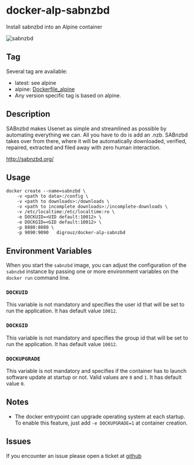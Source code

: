 # docker-alp-sabnzbd

Install sabnzbd into an Alpine container

![sabnzbd](https://avatars1.githubusercontent.com/u/960698?v=3&s=200)

## Tag
Several tag are available:
* latest: see alpine
* alpine: [Dockerfile_alpine](https://github.com/digrouz/docker-sabnzbd/blob/master/Dockerfile_alpine)
* Any version specific tag is based on alpine.

## Description
SABnzbd makes Usenet as simple and streamlined as possible by automating everything we can. All you have to do is add an .nzb. SABnzbd takes over from there, where it will be automatically downloaded, verified, repaired, extracted and filed away with zero human interaction.

http://sabnzbd.org/

## Usage
    docker create --name=sabnzbd \
        -v <path to data>:/config \
        -v <path to downloads>:/downloads \
        -v <path to incomplete downloads>:/incomplete-downloads \
        -v /etc/localtime:/etc/localtime:ro \
        -e DOCKUID=<UID default:10012> \
        -e DOCKGID=<GID default:10012> \
        -p 8080:8080 \
        -p 9090:9090   digrouz/docker-alp-sabnzbd
        
## Environment Variables

When you start the `sabnzbd` image, you can adjust the configuration of the `sabnzbd` instance by passing one or more environment variables on the `docker run` command line.

### `DOCKUID`

This variable is not mandatory and specifies the user id that will be set to run the application. It has default value `10012`.

### `DOCKGID`

This variable is not mandatory and specifies the group id that will be set to run the application. It has default value `10012`.

### `DOCKUPGRADE`

This variable is not mandatory and specifies if the container has to launch software update at startup or not. Valid values are `0` and `1`. It has default value `0`.

## Notes

* The docker entrypoint can upgrade operating system at each startup. To enable this feature, just add `-e DOCKUPGRADE=1` at container creation.

## Issues

If you encounter an issue please open a ticket at [github](https://github.com/digrouz/docker-sabnzbd/issues)


